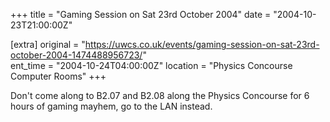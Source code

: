 +++
title = "Gaming Session on Sat 23rd October 2004"
date = "2004-10-23T21:00:00Z"

[extra]
original = "https://uwcs.co.uk/events/gaming-session-on-sat-23rd-october-2004-1474488956723/"    
ent_time = "2004-10-24T04:00:00Z"
location = "Physics Concourse Computer Rooms"
+++

Don't come along to B2.07 and B2.08 along the Physics Concourse for 6 hours of gaming mayhem, go to the LAN instead.

